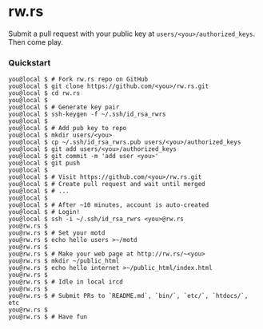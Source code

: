 # rw.rs

Submit a pull request with your public key at `users/<you>/authorized_keys`.
Then come play.

### Quickstart

    you@local $ # Fork rw.rs repo on GitHub
    you@local $ git clone https://github.com/<you>/rw.rs.git
    you@local $ cd rw.rs
    you@local $
    you@local $ # Generate key pair
    you@local $ ssh-keygen -f ~/.ssh/id_rsa_rwrs
    you@local $
    you@local $ # Add pub key to repo
    you@local $ mkdir users/<you>
    you@local $ cp ~/.ssh/id_rsa_rwrs.pub users/<you>/authorized_keys
    you@local $ git add users/<you>/authorized_keys
    you@local $ git commit -m 'add user <you>'
    you@local $ git push
    you@local $
    you@local $ # Visit https://github.com/<you>/rw.rs.git
    you@local $ # Create pull request and wait until merged
    you@local $ # ...
    you@local $
    you@local $ # After ~10 minutes, account is auto-created
    you@local $ # Login!
    you@local $ ssh -i ~/.ssh/id_rsa_rwrs <you>@rw.rs
    you@rw.rs $
    you@rw.rs $ # Set your motd
    you@rw.rs $ echo hello users >~/motd
    you@rw.rs $
    you@rw.rs $ # Make your web page at http://rw.rs/~<you>
    you@rw.rs $ mkdir ~/public_html
    you@rw.rs $ echo hello internet >~/public_html/index.html
    you@rw.rs $
    you@rw.rs $ # Idle in local ircd
    you@rw.rs $
    you@rw.rs $ # Submit PRs to `README.md`, `bin/`, `etc/`, `htdocs/`, etc
    you@rw.rs $
    you@rw.rs $ # Have fun
